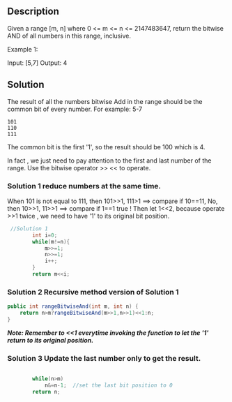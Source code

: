 ## Description
Given a range [m, n] where 0 <= m <= n <= 2147483647, return the bitwise AND of all numbers in this range, inclusive.

Example 1:

Input: [5,7]
Output: 4

## Solution
The  result of all the numbers bitwise Add in the range should be the common bit of every number. For example: 5-7
```
101
110
111
```
The common bit is the first '1', so the result should be 100 which is 4.

In fact , we just need to pay attention to the first and last number of the range. Use the bitwise operator >> << to operate.

### Solution 1 reduce numbers at the same time.
When 101 is not equal to 111, then 101>>1, 111>1  ==> compare if 10==11,  No, then 10>>1, 11>>1  ==> compare if  1==1 true ! Then let 1<<2, because operate >>1 twice , we need to have '1' to its original bit position.
```java
 //Solution 1
        int i=0;
        while(m!=n){
            m>>=1;
            n>>=1;
            i++;
        }
        return m<<i;
```

### Solution 2 Recursive method version of Solution 1
```java
public int rangeBitwiseAnd(int m, int n) {
    return n>m?rangeBitwiseAnd(m>>1,n>>1)<<1:n;
}
```
***Note: Remember to  <<1 everytime invoking the function to let the '1'  return to its original position.***


### Solution 3 Update the last number only to get the result.
```java

        while(n>m)
            n&=n-1;  //set the last bit position to 0
        return n;
```
